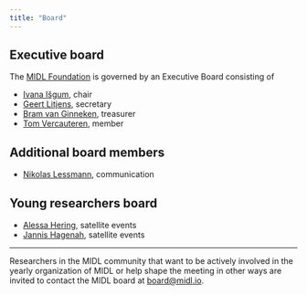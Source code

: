 ```yaml
---
title: "Board"
---
```


## Executive board

The [MIDL Foundation](/foundation.html) is governed by an Executive Board consisting of

* [Ivana Išgum](https://www.amc.nl/web/research-75/person-1/i.-isgum.htm), chair
* [Geert Litjens](https://www.computationalpathologygroup.eu/members/geert-litjens/), secretary
* [Bram van Ginneken](https://www.diagnijmegen.nl/people/bram-van-ginneken/), treasurer
* [Tom Vercauteren](https://www.kcl.ac.uk/people/tom-vercauteren), member

## Additional board members

* [Nikolas Lessmann](https://www.diagnijmegen.nl/people/nikolas-lessmann/), communication

## Young researchers board

* [Alessa Hering](https://www.mevis.fraunhofer.de/en/employees/alessa-hering.html), satellite events
* [Jannis Hagenah](https://eng.ox.ac.uk/people/jannis-hagenah/), satellite events

---

Researchers in the MIDL community that want to be actively involved in the yearly organization of MIDL or help shape the meeting in other ways are invited to contact the MIDL board at [board@midl.io](mailto:board@midl.io).
